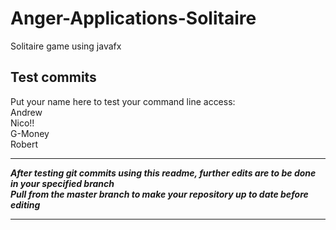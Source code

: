 # Anger-Applications-Solitaire
Solitaire game using javafx

## Test commits

<!--- Two spaces after a line before pressing enter to do an actual new line and these weird lines to be a comment -Nico -->

Put your name here to test your command line access:  
Andrew  
Nico!!  
G-Money  
Robert  

***
***After testing git commits using this readme, further edits are to be done in your specified branch***  
***Pull from the master branch to make your repository up to date before editing***  
***
